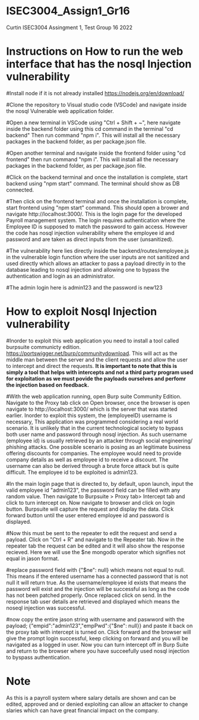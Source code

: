 # ISEC3004_Assign1_Gr16
Curtin ISEC3004 Assingment 1, Test Group 16 2022


# Instructions on How to run the web interface that has the nosql Injection vulnerability

#Install node if it is not already installed https://nodejs.org/en/download/

#Clone the repository to Visual studio code (VSCode) and navigate inside the nosql Vulnerable web application folder. 

#Open a new terminal in VSCode using "Ctrl + Shift + ~", here navigate inside the backend folder using this cd command in the terminal
"cd backend" Then run command "npm i". This will install all the necessary packages in the backend folder, as per package.json file.

#Open another terminal and navigate inside the frontend folder using "cd frontend" then run command "npm i". This will install all the necessary packages in the backend folder, as per package.json file.

#Click on the backend terminal and once the installation is complete, start backend using "npm start" command. The terminal should show as DB connected.

#Then click on the frontend terminal and once the installation is complete, start frontend using "npm start" command. This should open a brower and navigate http://localhost:3000/. This is the login page for the developed Payroll management system. The login requires authentication where the Employee ID is supposed to match the password to gain access. However the code has nosql injection vulnerability where the employee id and password and are taken as direct inputs from the user (unsanitized). 

#The vulnerability here lies directly inside the backend/routes/employee.js in the vulnerable login function where the user inputs are not sanitized and used directly which allows an attacker to pass a payload directly in to the database leading to nosql injection and allowing one to bypass the authentication and login as an administrator.

#The admin login here is admin123 and the password is new123

# How to exploit Nosql Injection vulnerability

#Inorder to exploit this web application you need to install a tool called burpsuite communicty edition. 
https://portswigger.net/burp/communitydownload. This will act as the middle man between the server and the client requests and allow the user to intercept and direct the requests. **It is important to note that this is simply a tool that helps with intercepts and not a third party program used for exploitation as we must povide the payloads ourselves and perfomr the injection based on feedback.**

#With the web application running, open Burp suite Community Edition. Navigate to the Proxy tab click on Open browser, once the browser is open navigate to http://localhost:3000/ which is the server that was started earlier. Inorder to exploit this system, the (employeeID) username is necessary, This application was programmed considering a real world scenario. It is unlikely that in the current technological society to bypass both user name and password through nosql injection. As such username (employee id) is usually retrieved by an attacker through social engineering/ phishing attacks. One possible scenario is posing as an legitimate business offering discounts for companies. The employee would need to provide company details as well as employee id to receive a discount. The username can also be derived through a brute force attack but is quite difficult. The employee id to be exploited is admin123.

#In the main login page that is directed to, by default, upon launch, input the valid employee id "admin123", the password field can be filled with any random value. Then navigate to Burpsuite > Proxy tab> Intercept tab and click to turn intercept on. Now navigate to browser and click on login button. Burpsuite will capture the request and display the data. Click forward button until the user entered employee id and password is displayed.

#Now this must be sent to the repeater to edit the request and send a payload. Click on "Ctrl + R" and navigate to the Repeater tab. Now in the repeater tab the request can be edited and it will also show the response recieved. Here we will use the $ne mongodb operator which signifies not equal in jason format.

#replace password field with {"$ne": null} which means not equal to null. This means if the entered username has a connected password that is not null it will return true. As the username/employee id exists that means the password will exist and the injection will be successful as long as the code has not been patched properly. Once replaced click on send. In the response tab user details are retrieved and displayed which means the noseql injection was successful.

#now copy the entire jason string with username and paswword with the payload; 
{"empid":"admin123","empPwd":{"$ne": null}}
and paste it back on the proxy tab with intercept is turned on. Click forward and the browser will give the prompt login successful, keep clicking on forward and you will be navigated as a logged in user. Now you can turn intercept off in Burp Suite and return to the browser where you have succeefully used nosql injection to byspass authentication.

# Note
As this is a payroll system where salary details are shown and can be edited, approved and or denied exploiting can allow an attacker to change slaries which can have great financial impact on the company.